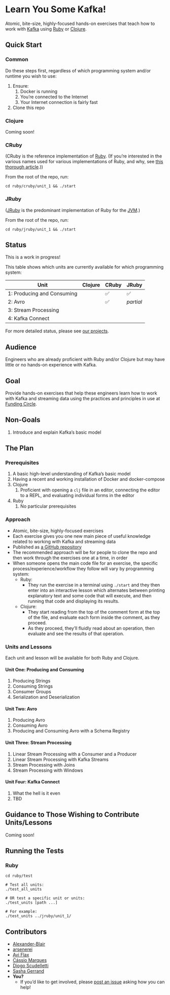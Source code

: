 # Learn You Some Kafka!

Atomic, bite-size, highly-focused hands-on exercises that teach how to work with [Kafka](https://kafka.apache.org/) using [Ruby](https://www.ruby-lang.org/) or [Clojure](https://clojure.org/).

## Quick Start

### Common

Do these steps first, regardless of which programming system and/or runtime you
wish to use:

1. Ensure:
   1. Docker is running
   1. You’re connected to the Internet
   1. Your Internet connection is fairly fast
1. Clone this repo

### Clojure

Coming soon!

### CRuby

(CRuby is the reference implementation of [Ruby](https://www.ruby-lang.org/). (If
you’re interested in the various names used for various implementations of Ruby,
and why, see [this thorough
article](http://engineering.appfolio.com/appfolio-engineering/2017/12/28/cruby-mri-jruby-rubyspec-rubinius-yarv-a-little-bit-of-ruby-naming).))

From the root of the repo, run:

```shell
cd ruby/cruby/unit_1 && ./start
```

### JRuby

([JRuby](http://jruby.org/) is the predominant implementation of Ruby for the
[JVM](https://en.wikipedia.org/wiki/Java_virtual_machine).)

From the root of the repo, run:

```shell
cd ruby/jruby/unit_1 && ./start
```

## Status

This is a work in progress!

This table shows which units are currently available for which programming system:

| Unit | Clojure | CRuby | JRuby |
| ---- | ------- | ----- | ----- |
| 1: Producing and Consuming  | | ✅ | ✅ |
| 2: Avro | | ✅ | _partial_ |
| 3: Stream Processing | | | |
| 4: Kafka Connect | | | &nbsp; |

For more detailed status, please see [our projects](https://github.com/FundingCircle/learn-you-some-kafka/projects).

## Audience

Engineers who are already proficient with Ruby and/or Clojure but may have little or no hands-on experience with Kafka.

## Goal

Provide hands-on exercises that help these engineers learn how to work with Kafka and streaming data using the practices and principles in use at [Funding Circle](https://engineering.fundingcircle.com/).

## Non-Goals

1. Introduce and explain Kafka’s basic model

## The Plan

### Prerequisites

1. A basic high-level understanding of Kafka’s basic model
1. Having a recent and working installation of Docker and docker-compose
1. Clojure
   1. Proficient with opening a `clj` file in an editor, connecting the editor to a REPL, and evaluating individual forms in the editor
1. Ruby
   1. No particular prerequisites

### Approach

* Atomic, bite-size, highly-focused exercises
* Each exercise gives you one new main piece of useful knowledge related to working with Kafka and streaming data
* Published as [a GitHub repository](https://github.com/FundingCircle/learn-you-some-kafka)
* The recommended approach will be for people to clone the repo and then work through the exercises one at a time, in order
* When someone opens the main code file for an exercise, the specific process/experience/workflow they follow will vary by programming system:
  * Ruby:
    * They run the exercise in a terminal using `./start` and they then enter into an interactive lesson which alternates between printing explanatory text and some code that will execute, and then running that code and displaying its results.
  * Clojure:
    * They start reading from the top of the comment form at the top of the file, and evaluate each form inside the comment, as they proceed.
    * As they proceed, they’ll fluidly read about an operation, then evaluate and see the results of that operation.

### Units and Lessons

Each unit and lesson will be available for both Ruby and Clojure.

#### Unit One: Producing and Consuming

1. Producing Strings
1. Consuming Strings
1. Consumer Groups
1. Serialization and Deserialization

#### Unit Two: Avro

1. Producing Avro
1. Consuming Avro
1. Producing and Consuming Avro with a Schema Registry

#### Unit Three: Stream Processing

1. Linear Stream Processing with a Consumer and a Producer
1. Linear Stream Processing with Kafka Streams
1. Stream Processing with Joins
1. Stream Processing with Windows

#### Unit Four: Kafka Connect

1. What the hell is it even
1. TBD

## Guidance to Those Wishing to Contribute Units/Lessons

Coming soon!

## Running the Tests

### Ruby

```shell
cd ruby/test

# Test all units:
./test_all_units

# OR test a specific unit or units:
./test_units [path ...]

# For example:
./test_units ../jruby/unit_1/
```

## Contributors

* [Alexander-Blair](https://github.com/Alexander-Blair)
* [arsenerei](https://github.com/arsenerei)
* [Avi Flax](https://github.com/aviflax)
* [Cássio Marques](https://github.com/cassiomarques)
* [Diogo Scudelletti](https://github.com/scudelletti)
* [Sasha Gerrand](https://github.com/sgerrand)
* **You?**
  * If you’d like to get involved, please [post an issue](https://github.com/FundingCircle/learn-you-some-kafka/issues/new?labels=Question) asking how you can help!
